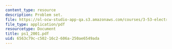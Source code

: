 ```yaml
---
content_type: resource
description: Problem set.
file: https://ol-ocw-studio-app-qa.s3.amazonaws.com/courses/3-53-electrochemical-processing-of-materials-spring-2001/6563c79cc50216c2606a250ae6549ada_ps1_2001.pdf
file_type: application/pdf
resourcetype: Document
title: ps1_2001.pdf
uid: 6563c79c-c502-16c2-606a-250ae6549ada
---
```

